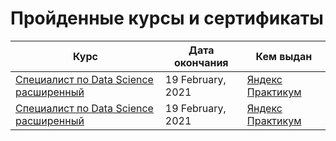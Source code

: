 # Пройденные курсы и сертификаты

| Курс |  Дата окончания | Кем выдан | 
| --- | --- | --- |
| [Специалист по Data Science расширенный](https://disk.yandex.ru/i/H6tIAeu_lFJorQ) |19 February, 2021 | [Яндекс Практикум](https://practicum.yandex.ru/) | 
| [Специалист по Data Science расширенный](https://disk.yandex.ru/i/H6tIAeu_lFJorQ) |19 February, 2021 | [Яндекс Практикум](https://practicum.yandex.ru/) | 
